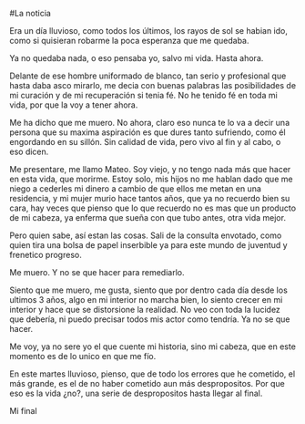 #La noticia

Era un día lluvioso, como todos los últimos, los rayos de sol se habian ido, como si quisieran robarme la poca esperanza que me quedaba.

Ya no quedaba nada, o eso pensaba yo, salvo mi vida. Hasta ahora.

Delante de ese hombre uniformado de blanco, tan serio y profesional que hasta daba asco mirarlo, me decia con buenas palabras las posibilidades de mi curación y de mi recuperación si tenia fé. No he tenido fé en toda mi vida, por que la voy a tener ahora.

Me ha dicho que me muero. No ahora, claro eso nunca te lo va a decir una persona que su maxima aspiración es que dures tanto sufriendo, como él engordando en su sillón. Sin calidad de vida, pero vivo al fin y al cabo, o eso dicen.

Me presentare, me llamo Mateo. Soy viejo, y no tengo nada más que hacer en esta vida, que morirme. Estoy solo, mis hijos no me hablan dado que me niego a cederles mi dinero a cambio de que ellos me metan en una residencia, y mi mujer murio hace tantos años, que ya no recuerdo bien su cara, hay veces que pienso que lo que recuerdo no es mas que un producto de mi cabeza, ya enferma que sueña con que tubo antes, otra vida mejor.

Pero quien sabe, así estan las cosas. Sali de la consulta envotado, como quien tira una bolsa de papel inserbible ya para este mundo de juventud y frenetico progreso.

Me muero. Y no se que hacer para remediarlo.

Siento que me muero, me gusta, siento que por dentro cada día desde los ultimos 3 años, algo en mi interior no marcha bien, lo siento crecer en mi interior y hace que se distorsione la realidad. No veo con toda la lucidez que debería, ni puedo precisar todos mis actor como tendría. Ya no se que hacer.

Me voy, ya no sere yo el que cuente mi historia, sino mi cabeza, que en este momento es de lo unico en que me fío.

En este martes lluvioso, pienso, que de todo los errores que he cometido, el más grande, es el de no haber cometido aun más despropositos. Por que eso es la vida ¿no?, una serie de despropositos hasta llegar al final.

Mi final
